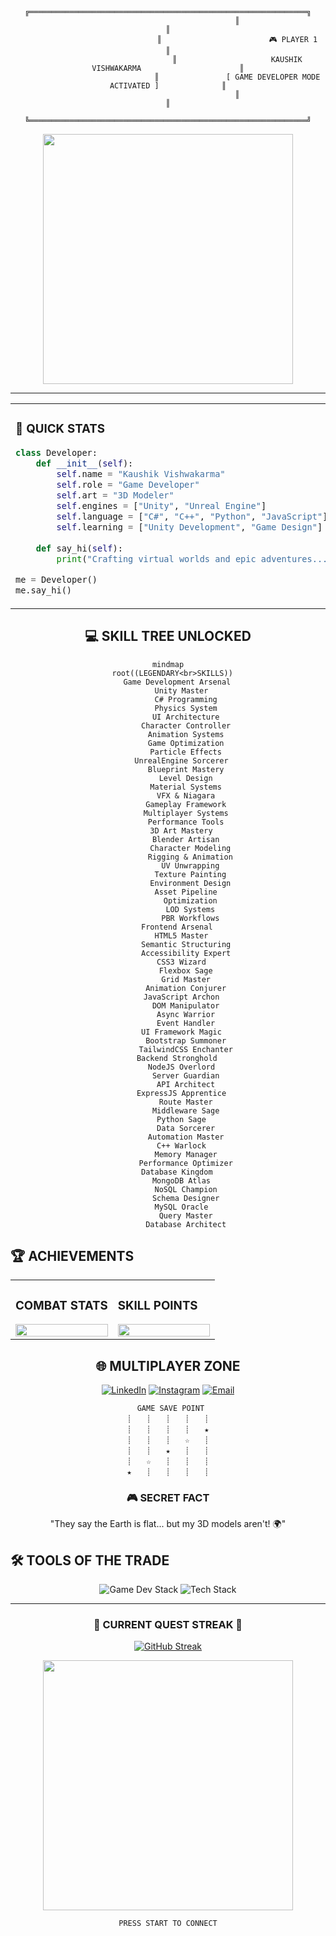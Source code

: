 <div align="center">

```ascii
                               ╔══════════════════════════════════════════════════════════════╗
                               ║                                                              ║
                               ║                        🎮 PLAYER 1                           ║
                               ║                     KAUSHIK VISHWAKARMA                      ║
                               ║               [ GAME DEVELOPER MODE ACTIVATED ]              ║
                               ║                                                              ║
                               ╚══════════════════════════════════════════════════════════════╝
```

<img src="https://user-images.githubusercontent.com/74038190/240815616-7b282ec6-fcc3-4600-90a7-2c3140549f58.gif" width="400">

</div>

---

<table>
<tr>
<td width="50%">

### 📌 QUICK STATS
```python
class Developer:
    def __init__(self):
        self.name = "Kaushik Vishwakarma"
        self.role = "Game Developer"
        self.art = "3D Modeler"
        self.engines = ["Unity", "Unreal Engine"]
        self.language = ["C#", "C++", "Python", "JavaScript"]
        self.learning = ["Unity Development", "Game Design"]
        
    def say_hi(self):
        print("Crafting virtual worlds and epic adventures...")

me = Developer()
me.say_hi()
```

</td>
<td width="50%">

### 🎯 CURRENT QUEST
```javascript
// Loading next mission...
const currentMission = {
  mainQuest: "Master Unity Game Dev",
  sideQuest: "Create Character Systems",
  completion: "▓▓▓▓▓▓░░░░░ 60%",
  nextMilestone: "Publishing First Game",
  techStack: "Unity + C# + Blender"
}
```

</td>
</tr>
</table>

<div align="center">

## 💻 SKILL TREE UNLOCKED

```mermaid
mindmap
  root((LEGENDARY<br>SKILLS))
    Game Development Arsenal
      Unity Master
        C# Programming
        Physics System
        UI Architecture
        Character Controller
        Animation Systems
        Game Optimization
        Particle Effects
      UnrealEngine Sorcerer
        Blueprint Mastery
        Level Design
        Material Systems
        VFX & Niagara
        Gameplay Framework
        Multiplayer Systems
        Performance Tools
      3D Art Mastery
        Blender Artisan
          Character Modeling
          Rigging & Animation
          UV Unwrapping
          Texture Painting
          Environment Design
        Asset Pipeline
          Optimization
          LOD Systems
          PBR Workflows
    Frontend Arsenal
      HTML5 Master
        Semantic Structuring
        Accessibility Expert
      CSS3 Wizard
        Flexbox Sage
        Grid Master
        Animation Conjurer
      JavaScript Archon
        DOM Manipulator
        Async Warrior
        Event Handler
      UI Framework Magic
        Bootstrap Summoner
        TailwindCSS Enchanter
    Backend Stronghold
      NodeJS Overlord
        Server Guardian
        API Architect
      ExpressJS Apprentice
        Route Master
        Middleware Sage
      Python Sage
        Data Sorcerer
        Automation Master
      C++ Warlock
        Memory Manager
        Performance Optimizer
    Database Kingdom
      MongoDB Atlas
        NoSQL Champion
        Schema Designer
      MySQL Oracle
        Query Master
        Database Architect
```

</div>

## 🏆 ACHIEVEMENTS

<table>
<tr>
<td width="50%">

### COMBAT STATS
<img src="https://github-readme-stats.vercel.app/api?username=kaushikvishwakarma&show_icons=true&theme=synthwave&hide_border=true" width="100%">

</td>
<td width="50%">

### SKILL POINTS
<img src="https://github-readme-stats.vercel.app/api/top-langs/?username=kaushikvishwakarma&layout=compact&theme=synthwave&hide_border=true" width="100%">

</td>
</tr>
</table>

<div align="center">

## 🌐 MULTIPLAYER ZONE

[![LinkedIn](https://img.shields.io/badge/Join_My_Network-%23000000.svg?style=for-the-badge&logo=linkedin&logoColor=white)](https://www.linkedin.com/in/kaushik-vish)
[![Instagram](https://img.shields.io/badge/Follow_My_Journey-%23000000.svg?style=for-the-badge&logo=instagram&logoColor=white)](https://instagram.com/unreal_kaushik)
[![Email](https://img.shields.io/badge/Send_Message-%23000000.svg?style=for-the-badge&logo=gmail&logoColor=white)](mailto:vkaushik13804@gmail.com)

```ascii
⠀⠀⠀⠀⠀⠀⠀⠀⠀⠀⠀GAME SAVE POINT⠀⠀⠀⠀⠀⠀⠀⠀⠀⠀
┊　　┊　　┊　　┊　　┊
┊　　┊　　┊　　┊　　★
┊　　┊　　┊　　☆　　┊
┊　　┊　　★　　┊　　┊
┊　　☆　　┊　　┊　　┊
★　　┊　　┊　　┊　　┊
```

### 🎮 SECRET FACT
"They say the Earth is flat... but my 3D models aren't! 🌍"

</div>

## 🛠️ TOOLS OF THE TRADE

<div align="center">

![Game Dev Stack](https://skillicons.dev/icons?i=unity,unreal,blender,cs,cpp&theme=dark)
![Tech Stack](https://skillicons.dev/icons?i=html,css,js,bootstrap,tailwind,nodejs,express,python,mongodb,mysql,postman&theme=dark)

</div>

---

<div align="center">

### 🌟 CURRENT QUEST STREAK 🌟
[![GitHub Streak](https://github-readme-streak-stats.herokuapp.com/?user=kaushikvishwakarma&theme=synthwave&hide_border=true)](https://git.io/streak-stats)

<img src="https://user-images.githubusercontent.com/74038190/212284115-f47cd8ff-2ffb-4b04-b5bf-4d1c14c0247f.gif" width="400">

```ascii
PRESS START TO CONNECT
```

</div>
